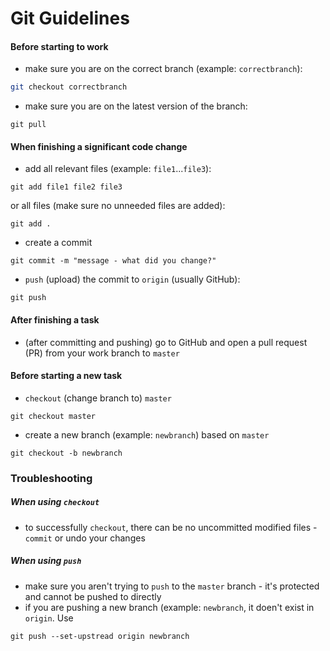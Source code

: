 # Git Guidelines 
#### Before starting to work
- make sure you are on the correct branch (example: `correctbranch`): 
```bash
git checkout correctbranch
```
- make sure you are on the latest version of the branch:
```
git pull
```
#### When finishing a significant code change
- add all relevant files (example: `file1`...`file3`):
```
git add file1 file2 file3
```
or all files (make sure no unneeded files are added):
```
git add .
```
- create a commit
```
git commit -m "message - what did you change?"
```
- `push` (upload) the commit to `origin` (usually GitHub):
```
git push
```
#### After finishing a task
- (after committing and pushing) go to GitHub and open a pull request (PR) from your work branch to `master`
#### Before starting a new task
- `checkout` (change branch to) `master`
```
git checkout master
```
- create a new branch (example: `newbranch`) based on `master`
```
git checkout -b newbranch
```
### Troubleshooting
##### When using `checkout`
- to successfully `checkout`, there can be no uncommitted modified files - `commit` or undo your changes
##### When using `push`
- make sure you aren't trying to `push` to the `master` branch - it's protected and cannot be pushed to directly
- if you are pushing a new branch (example: `newbranch`, it doen't exist in `origin`. Use 
```
git push --set-upstread origin newbranch
```
